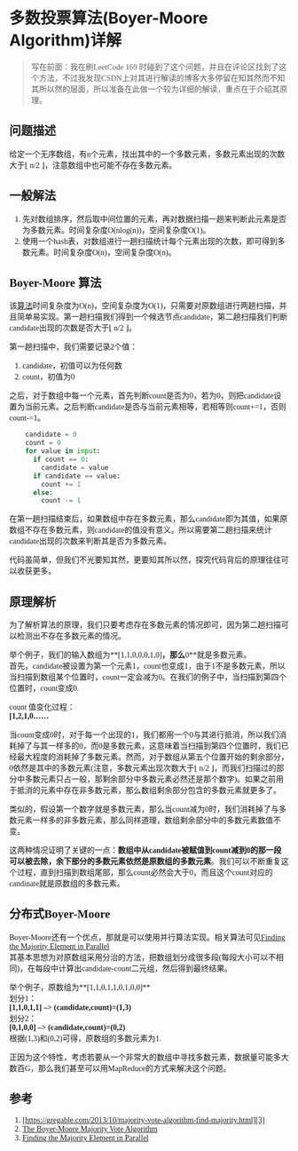 # 多数投票算法(Boyer-Moore Algorithm)详解

<font face=微软雅黑>

> 写在前面：我在刷LeetCode 169 时碰到了这个问题，并且在评论区找到了这个方法，不过我发现CSDN上对其进行解读的博客大多停留在知其然而不知其所以然的层面，所以准备在此做一个较为详细的解读，重点在于介绍其原理。

## **问题描述**

给定一个无序数组，有n个元素，找出其中的一个多数元素，多数元素出现的次数大于⌊ n/2 ⌋，注意数组中也可能不存在多数元素。

## **一般解法**

1. 先对数组排序，然后取中间位置的元素，再对数据扫描一趟来判断此元素是否为多数元素。时间复杂度O(nlog(n))，空间复杂度O(1)。
1. 使用一个hash表，对数组进行一趟扫描统计每个元素出现的次数，即可得到多数元素。时间复杂度O(n)，空间复杂度O(n)。

## **Boyer-Moore 算法**

该[算法][0]时间复杂度为O(n)，空间复杂度为O(1)，只需要对原数组进行两趟扫描，并且简单易实现。第一趟扫描我们得到一个候选节点candidate，第二趟扫描我们判断candidate出现的次数是否大于⌊ n/2 ⌋。

第一趟扫描中，我们需要记录2个值：

1. candidate，初值可以为任何数
1. count，初值为0

之后，对于数组中每一个元素，首先判断count是否为0，若为0，则把candidate设置为当前元素。之后判断candidate是否与当前元素相等，若相等则count+=1，否则count-=1。

```python
    candidate = 0
    count = 0
    for value in input:
      if count == 0:
        candidate = value
      if candidate == value:
        count += 1
      else:
        count -= 1
```

在第一趟扫描结束后，如果数组中存在多数元素，那么candidate即为其值，如果原数组不存在多数元素，则candidate的值没有意义。所以需要第二趟扫描来统计candidate出现的次数来判断其是否为多数元素。

代码虽简单，但我们不光要知其然，更要知其所以然，探究代码背后的原理往往可以收获更多。

## **原理解析**

为了解析算法的原理，我们只要考虑存在多数元素的情况即可，因为第二趟扫描可以检测出不存在多数元素的情况。

举个例子，我们的输入数组为**[1,1,0,0,0,1,0]**，那么**0**就是多数元素。   
首先，candidate被设置为第一个元素1，count也变成1，由于1不是多数元素，所以当扫描到数组某个位置时，count一定会减为0。在我们的例子中，当扫描到第四个位置时，count变成0.

count 值变化过程：   
**[1,2,1,0……**

当count变成0时，对于每一个出现的1，我们都用一个0与其进行抵消，所以我们消耗掉了与其一样多的0，而0是多数元素，这意味着当扫描到第四个位置时，我们已经最大程度的消耗掉了多数元素。然而，对于数组从第五个位置开始的剩余部分，0依然是其中的多数元素(注意，多数元素出现次数大于⌊ n/2 ⌋，而我们扫描过的部分中多数元素只占一般，那剩余部分中多数元素必然还是那个数字)。如果之前用于抵消的元素中存在非多数元素，那么数组剩余部分包含的多数元素就更多了。

类似的，假设第一个数字就是多数元素，那么当count减为0时，我们消耗掉了与多数元素一样多的非多数元素，那么同样道理，数组剩余部分中的多数元素数值不变。

这两种情况证明了关键的一点：**数组中从candidate被赋值到count减到0的那一段可以被去除，余下部分的多数元素依然是原数组的多数元素**。我们可以不断重复这个过程，直到扫描到数组尾部，那么count必然会大于0，而且这个count对应的candinate就是原数组的多数元素。

## **分布式Boyer-Moore**

Boyer-Moore还有一个优点，那就是可以使用并行算法实现。相关算法可见[Finding the Majority Element in Parallel][2]  
其基本思想为对原数组采用分治的方法，把数组划分成很多段(每段大小可以不相同)，在每段中计算出candidate-count二元组，然后得到最终结果。

举个例子，原数组为**[1,1,0,1,1,0,1,0,0]**  
划分1：   
**[1,1,0,1,1] –> (candidate,count)=(1,3)**  
划分2：   
**[0,1,0,0] –> (candidate,count)=(0,2)**  
根据(1,3)和(0,2)可得，原数组的多数元素为1.

正因为这个特性，考虑若要从一个非常大的数组中寻找多数元素，数据量可能多大数百G，那么我们甚至可以用MapReduce的方式来解决这个问题。

## **参考**

1. [https://gregable.com/2013/10/majority-vote-algorithm-find-majority.html][3]
1. [The Boyer-Moore Majority Vote Algorithm][4]
1. [Finding the Majority Element in Parallel][2]

</font>

[0]: http://lib.csdn.net/base/datastructure
[1]: http://lib.csdn.net/base/python
[2]: http://www.crm.umontreal.ca/pub/Rapports/3300-3399/3302.pdf
[3]: https://gregable.com/2013/10/majority-vote-algorithm-find-majority.html
[4]: http://www.cs.rug.nl/~wim/pub/whh348.pdf
